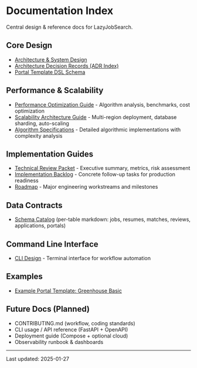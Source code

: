 # Documentation Index

Central design & reference docs for LazyJobSearch.

## Core Design
- [Architecture & System Design](./ARCHITECTURE.md)
- [Architecture Decision Records (ADR Index)](./adrs/README.md)
- [Portal Template DSL Schema](./portal_template_dsl.schema.json)

## Performance & Scalability
- [Performance Optimization Guide](./PERFORMANCE_OPTIMIZATION.md) - Algorithm analysis, benchmarks, cost optimization
- [Scalability Architecture Guide](./SCALABILITY_GUIDE.md) - Multi-region deployment, database sharding, auto-scaling
- [Algorithm Specifications](./ALGORITHM_SPECIFICATIONS.md) - Detailed algorithmic implementations with complexity analysis

## Implementation Guides
- [Technical Review Packet](./TECHNICAL_REVIEW_PACKET.md) - Executive summary, metrics, risk assessment
- [Implementation Backlog](./BACKLOG_IMPLEMENTATION.md) - Concrete follow-up tasks for production readiness
- [Roadmap](./ROADMAP.md) - Major engineering workstreams and milestones

## Data Contracts
- [Schema Catalog](./schema/) (per-table markdown: jobs, resumes, matches, reviews, applications, portals)

## Command Line Interface
- [CLI Design](./CLI_DESIGN.md) - Terminal interface for workflow automation

## Examples
- [Example Portal Template: Greenhouse Basic](./examples/portal_templates/greenhouse_basic.json)

## Future Docs (Planned)
- CONTRIBUTING.md (workflow, coding standards)
- CLI usage / API reference (FastAPI + OpenAPI)
- Deployment guide (Compose + optional cloud)
- Observability runbook & dashboards

---
Last updated: 2025-01-27
